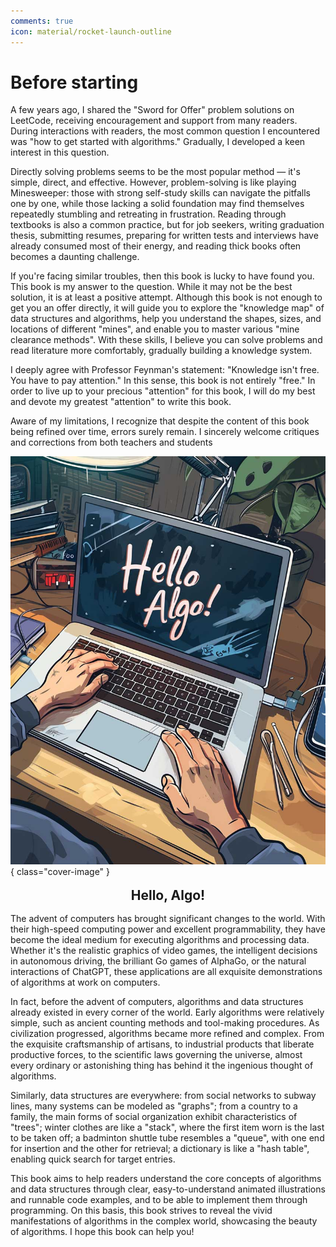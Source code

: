 ```yaml
---
comments: true
icon: material/rocket-launch-outline
---
```


# Before starting

A few years ago, I shared the "Sword for Offer" problem solutions on LeetCode, receiving encouragement and support from many readers. During interactions with readers, the most common question I encountered was "how to get started with algorithms." Gradually, I developed a keen interest in this question.

Directly solving problems seems to be the most popular method — it's simple, direct, and effective. However, problem-solving is like playing Minesweeper: those with strong self-study skills can navigate the pitfalls one by one, while those lacking a solid foundation may find themselves repeatedly stumbling and retreating in frustration. Reading through textbooks is also a common practice, but for job seekers, writing graduation thesis, submitting resumes, preparing for written tests and interviews have already consumed most of their energy, and reading thick books often becomes a daunting challenge.

If you're facing similar troubles, then this book is lucky to have found you. This book is my answer to the question. While it may not be the best solution, it is at least a positive attempt. Although this book is not enough to get you an offer directly, it will guide you to explore the "knowledge map" of data structures and algorithms, help you understand the shapes, sizes, and locations of different "mines", and enable you to master various "mine clearance methods". With these skills, I believe you can solve problems and read literature more comfortably, gradually building a knowledge system.

I deeply agree with Professor Feynman's statement: "Knowledge isn't free. You have to pay attention." In this sense, this book is not entirely "free." In order to live up to your precious "attention" for this book, I will do my best and devote my greatest "attention" to write this book.

Aware of my limitations, I recognize that despite the content of this book being refined over time, errors surely remain. I sincerely welcome critiques and corrections from both teachers and students

![Hello Algo](../assets/covers/chapter_hello_algo.jpg){ class="cover-image" }

<div style="text-align: center;">
    <h2 style="margin-top: 0.8em; margin-bottom: 0.8em;">Hello, Algo!</h2>
</div>

The advent of computers has brought significant changes to the world. With their high-speed computing power and excellent programmability, they have become the ideal medium for executing algorithms and processing data. Whether it's the realistic graphics of video games, the intelligent decisions in autonomous driving, the brilliant Go games of AlphaGo, or the natural interactions of ChatGPT, these applications are all exquisite demonstrations of algorithms at work on computers.

In fact, before the advent of computers, algorithms and data structures already existed in every corner of the world. Early algorithms were relatively simple, such as ancient counting methods and tool-making procedures. As civilization progressed, algorithms became more refined and complex. From the exquisite craftsmanship of artisans, to industrial products that liberate productive forces, to the scientific laws governing the universe, almost every ordinary or astonishing thing has behind it the ingenious thought of algorithms.

Similarly, data structures are everywhere: from social networks to subway lines, many systems can be modeled as "graphs"; from a country to a family, the main forms of social organization exhibit characteristics of "trees"; winter clothes are like a "stack", where the first item worn is the last to be taken off; a badminton shuttle tube resembles a "queue", with one end for insertion and the other for retrieval; a dictionary is like a "hash table", enabling quick search for target entries.

This book aims to help readers understand the core concepts of algorithms and data structures through clear, easy-to-understand animated illustrations and runnable code examples, and to be able to implement them through programming. On this basis, this book strives to reveal the vivid manifestations of algorithms in the complex world, showcasing the beauty of algorithms. I hope this book can help you!
